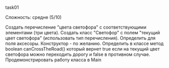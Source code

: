 task01

Сложность: средне (5/10)

Создать перечисление "цвета светофора" с соответствующими элементами (три цвета).
Создать класс "Светофор" с полем "текущий цвет светофора" (использовать тип перечисления).
Определить для поля аксесоры. Конструктор - по желанию.
Определить в классе метод boolean canCrossTheRoad() который вернет true если на текущий цвет светофора можно
переходить дорогу и false в противном случае.
Продемонстрировать работу класса в Main

